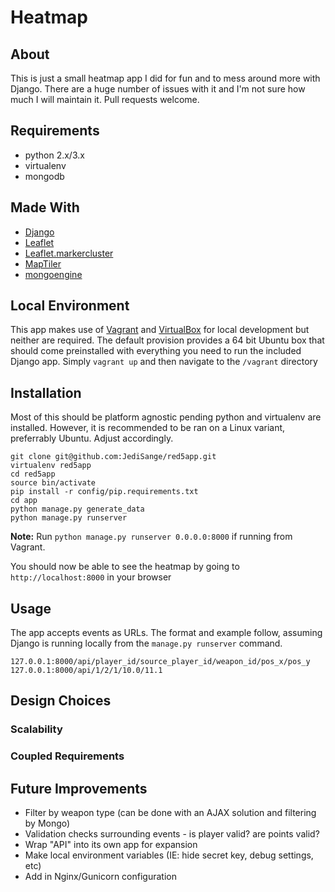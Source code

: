 # Heatmap

## About
This is just a small heatmap app I did for fun and to mess around more with Django.  There are a huge number of issues with it and I'm not sure how much I will maintain it.  Pull requests welcome.

## Requirements
- python 2.x/3.x
- virtualenv
- mongodb

## Made With
- [Django](https://www.djangoproject.com/)
- [Leaflet](http://leafletjs.com/)
- [Leaflet.markercluster](https://github.com/Leaflet/Leaflet.markercluster)
- [MapTiler](http://www.maptiler.com)
- [mongoengine](http://mongoengine.org/)

## Local Environment
This app makes use of [Vagrant](https://www.vagrantup.com/) and [VirtualBox](https://www.virtualbox.org/) for local development but neither are required.  The default provision provides a 64 bit Ubuntu box that should come preinstalled with everything you need to run the included Django app.  Simply `vagrant up` and then navigate to the `/vagrant` directory

## Installation
Most of this should be platform agnostic pending python and virtualenv are installed.  However, it is recommended to be ran on a Linux variant, preferrably Ubuntu.  Adjust accordingly.

    git clone git@github.com:JediSange/red5app.git
    virtualenv red5app
    cd red5app
    source bin/activate
    pip install -r config/pip.requirements.txt
    cd app
    python manage.py generate_data
    python manage.py runserver

**Note:** Run `python manage.py runserver 0.0.0.0:8000` if running from Vagrant.  

You should now be able to see the heatmap by going to `http://localhost:8000` in your browser

## Usage
The app accepts events as URLs.  The format and example follow, assuming Django is running locally from the `manage.py runserver` command.

    127.0.0.1:8000/api/player_id/source_player_id/weapon_id/pos_x/pos_y
    127.0.0.1:8000/api/1/2/1/10.0/11.1

## Design Choices
### Scalability
### Coupled Requirements

## Future Improvements
- Filter by weapon type (can be done with an AJAX solution and filtering by Mongo)
- Validation checks surrounding events - is player valid? are points valid?
- Wrap "API" into its own app for expansion
- Make local environment variables (IE: hide secret key, debug settings, etc)
- Add in Nginx/Gunicorn configuration
